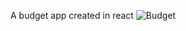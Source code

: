 A budget app created in react
![Budget](https://github.com/wr125/budget/assets/20228047/f9bcd5ee-2483-40c0-baf5-149ecf53e84e)

